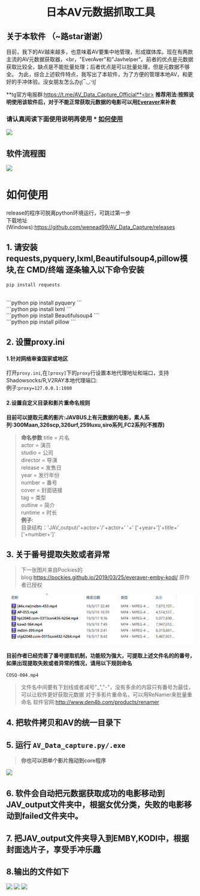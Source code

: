 <h1 style="text-align:center">日本AV元数据抓取工具</h1>

## 关于本软件 （~路star谢谢）<br>

目前，我下的AV越来越多，也意味着AV要集中地管理，形成媒体库。现在有两款主流的AV元数据获取器，<br，"EverAver"和"Javhelper"。前者的优点是元数据获取比较全，缺点是不能批量处理；后者优点是可以批量处理，但是元数据不够全。
为此，综合上述软件特点，我写出了本软件，为了方便的管理本地AV，和更好的手冲体验。没女朋友怎么办ʅ(‾◡◝)ʃ 

**tg官方电报群:https://t.me/AV_Data_Capture_Official**<br>
**推荐用法:按照说明使用该软件后，对于不能正常获取元数据的电影可以用[Everaver](http://everaver.blogspot.com/)来补救**

### **请认真阅读下面使用说明再使用** * [如何使用](#如何使用)

![](https://i.loli.net/2019/06/02/5cf2b5d0bbecf69019.png)


## 软件流程图
![](https://i.loli.net/2019/06/02/5cf2bb9a9e2d997635.png)

# 如何使用<br>
release的程序可脱离python环境运行，可跳过第一步<br>
下载地址(Windows):https://github.com/wenead99/AV_Data_Capture/releases

## 1. 请安装requests,pyquery,lxml,Beautifulsoup4,pillow模块,在 CMD/终端 逐条输入以下命令安装
```python
pip install requests
```
<br>
```python
pip install pyquery
```
<br>
```python
pip install lxml
```
<br>
```python
pip install Beautifulsoup4
```
<br>
```python
pip install pillow
```
<br>

## 2. 设置proxy.ini
#### 1.针对网络审查国家或地区

打开```proxy.ini```,在```[proxy]```下的```proxy```行设置本地代理地址和端口，支持Shadowsocks/R,V2RAY本地代理端口:<br>
例子:```proxy=127.0.0.1:1080```

#### 2.设置自定义目录和影片重命名规则

**目前可以提取元素的影片:JAVBUS上有元数据的电影，素人系列:300Maan,326scp,326urf,259luxu,siro系列,FC2系列(不推荐)**
>**命名参数**
>title = 片名<br>
>actor = 演员<br>
>studio = 公司<br>
>director = 导演<br>
>release = 发售日<br>
>year = 发行年份<br>
>number = 番号<br>
>cover = 封面链接<br>
>tag = 类型<br>
>outline = 简介<br>
>runtime = 时长<br>
>**例子**:<br>
>目录结构：'JAV_output/'+actor+'/'+actor+' '+' ['+year+']'+title+' ['+number+']'<br>

## 3. 关于番号提取失败或者异常
>下一张图片来自Pockies的blog:https://pockies.github.io/2019/03/25/everaver-emby-kodi/ 原作者已授权

![](https://raw.githubusercontent.com/Pockies/pic/master/741f9461gy1g1cxc31t41j20i804zdgo.jpg)


**目前作者已经完善了番号提取机制，功能较为强大，可提取上述文件名的的番号，如果出现提取失败或者异常的情况，请用以下规则命名**

```
COSQ-004.mp4
```

>文件名中间要有下划线或者减号"_","-"，没有多余的内容只有番号为最佳，可以让软件更好获取元数据
>对于多影片重命名，可以用ReNamer来批量重命名
>软件官网:http://www.den4b.com/products/renamer


## 4. 把软件拷贝和AV的统一目录下

## 5. 运行 ```AV_Data_capture.py/.exe```
>**你也可以把单个影片拖动到core程序**

![](https://i.loli.net/2019/06/02/5cf2b5d03640e73201.gif)

## 6. 软件会自动把元数据获取成功的电影移动到JAV_output文件夹中，根据女优分类，失败的电影移动到failed文件夹中。

## 7. 把JAV_output文件夹导入到EMBY,KODI中，根据封面选片子，享受手冲乐趣

## 8.输出的文件如下
![](https://i.loli.net/2019/06/02/5cf2b5cfd1b0226763.png)
![](https://i.loli.net/2019/06/02/5cf2b5cfd1b0246492.png)
![](https://i.loli.net/2019/06/02/5cf2b5d009e4930666.png)



